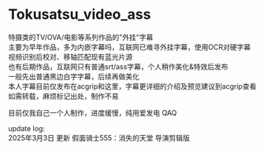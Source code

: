 # Tokusatsu_video_ass
特摄类的TV/OVA/电影等系列作品的"外挂"字幕  
主要为早年作品，多为内嵌字幕吗，互联网已难寻外挂字幕，使用OCR对硬字幕视频识别后校对、移轴匹配现有蓝光片源  
也有后期作品，互联网只有普通srt/ass字幕，个人稍作美化&特效后发布  
一般先出普通黑边白字字幕，后续再做美化  
本人字幕目前仅发布在acgrip和这里，字幕更详细的介绍及预览建议到acgrip查看  
如需转载，麻烦标记出处，制作不易

目前仅我自己一个人制作，进度缓慢，纯用爱发电 QAQ

update log:  
2025年3月3日 更新 假面骑士555：消失的天堂 导演剪辑版  
